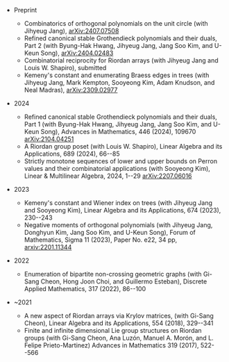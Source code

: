 * Preprint
  - Combinatorics of orthogonal polynomials on the unit circle (with Jihyeug Jang), <a href="https://arxiv.org/abs/2407.07508" target="_blank" rel="noopener noreferrer">arXiv:2407.07508</a>
  - Refined canonical stable Grothendieck polynomials and their duals, Part 2 (with Byung-Hak Hwang, Jihyeug Jang, Jang Soo Kim, and U-Keun Song),  <a href="https://arxiv.org/abs/2404.02483" target="_blank" rel="noopener noreferrer">arXiv:2404.02483</a>
  - Combinatorial reciprocity for Riordan arrays (with Jihyeug Jang and Louis W. Shapiro), submitted
  - Kemeny's constant and enumerating Braess edges in trees (with Jihyeug Jang, Mark Kempton, Sooyeong Kim, Adam Knudson, and Neal Madras), <a href="https://arxiv.org/abs/2309.02977" target="_blank" rel="noopener noreferrer">arXiv:2309.02977</a> 
  

* 2024
  - Refined canonical stable Grothendieck polynomials and their duals, Part 1 (with Byung-Hak Hwang, Jihyeug Jang, Jang Soo Kim, and U-Keun Song), Advances in Mathematics, 446 (2024), 109670 <a href="https://arxiv.org/abs/2104.04251" target="_blank" rel="noopener noreferrer">arXiv:2104.04251</a>
  - A Riordan group poset (with Louis W. Shapiro), Linear Algebra and its Applications, 689 (2024), 66--85
  - Strictly monotone sequences of lower and upper bounds on Perron values and their combinatorial applications (with Sooyeong Kim), Linear & Multilinear Algebra, 2024, 1--29  <a href="https://arxiv.org/abs/2207.06016" target="_blank" rel="noopener noreferrer">arXiv:2207.06016</a>

* 2023
  - Kemeny's constant and Wiener index on trees (with Jihyeug Jang and Sooyeong Kim), Linear Algebra and its Applications, 674 (2023), 230--243
  - Negative moments of orthogonal polynomials (with Jihyeug Jang, Donghyun Kim, Jang Soo Kim, and U-Keun Song), Forum of Mathematics, Sigma 11 (2023), Paper No. e22, 34 pp, <a href="https://arxiv.org/abs/2201.11344" target="_blank" rel="noopener noreferrer">arxiv:2201.11344</a>
    
* 2022
  - Enumeration of bipartite non-crossing geometric graphs (with Gi-Sang Cheon, Hong Joon Choi, and Guillermo Esteban), Discrete Applied Mathematics, 317 (2022), 86--100

* ~2021
  - A new aspect of Riordan arrays via Krylov matrices, (with Gi-Sang Cheon), Linear Algebra and its Applications, 554 (2018), 329--341
  - Finite and infinite dimensional Lie group structures on Riordan groups (with Gi-Sang Cheon, Ana Luzón, Manuel A. Morón, and L. Felipe Prieto-Martinez) Advances in Mathematics 319 (2017), 522--566
